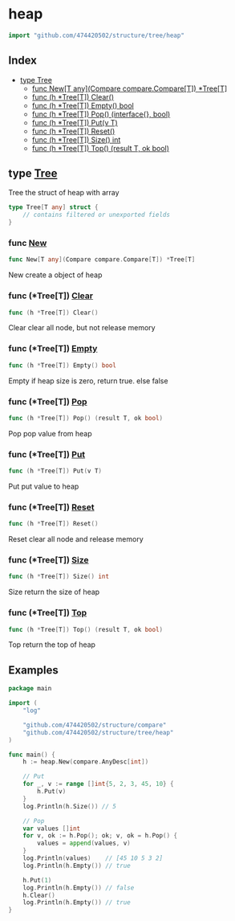 <!-- Code generated by gomarkdoc. DO NOT EDIT -->

# heap

```go
import "github.com/474420502/structure/tree/heap"
```

## Index

- [type Tree](<#type-tree>)
  - [func New[T any](Compare compare.Compare[T]) *Tree[T]](<#func-new>)
  - [func (h *Tree[T]) Clear()](<#func-treet-clear>)
  - [func (h *Tree[T]) Empty() bool](<#func-treet-empty>)
  - [func (h *Tree[T]) Pop() (interface{}, bool)](<#func-treet-pop>)
  - [func (h *Tree[T]) Put(v T)](<#func-treet-put>)
  - [func (h *Tree[T]) Reset()](<#func-treet-reset>)
  - [func (h *Tree[T]) Size() int](<#func-treet-size>)
  - [func (h *Tree[T]) Top() (result T, ok bool)](<#func-treet-top>)


## type [Tree]()

Tree the struct of heap with array

```go
type Tree[T any] struct {
    // contains filtered or unexported fields
}
```

### func [New]()

```go
func New[T any](Compare compare.Compare[T]) *Tree[T]
```

New create a  object of heap

### func \(\*Tree\[T\]\) [Clear]()

```go
func (h *Tree[T]) Clear()
```

Clear clear all node\, but not release memory

### func \(\*Tree\[T\]\) [Empty]()

```go
func (h *Tree[T]) Empty() bool
```

Empty if heap size is zero\, return true\. else false

### func \(\*Tree\[T\]\) [Pop]()

```go
func (h *Tree[T]) Pop() (result T, ok bool)
```

Pop pop value from heap

### func \(\*Tree\[T\]\) [Put]()

```go
func (h *Tree[T]) Put(v T)
```

Put put value to heap

### func \(\*Tree\[T\]\) [Reset]()

```go
func (h *Tree[T]) Reset()
```

Reset clear all node and release memory

### func \(\*Tree\[T\]\) [Size]()

```go
func (h *Tree[T]) Size() int
```

Size return the size of heap

### func \(\*Tree\[T\]\) [Top]()

```go
func (h *Tree[T]) Top() (result T, ok bool)
```

Top return the top of heap


## Examples

```go
package main

import (
	"log"

	"github.com/474420502/structure/compare"
	"github.com/474420502/structure/tree/heap"
)

func main() {
	h := heap.New(compare.AnyDesc[int])

	// Put
	for _, v := range []int{5, 2, 3, 45, 10} {
		h.Put(v)
	}
	log.Println(h.Size()) // 5

	// Pop
	var values []int
	for v, ok := h.Pop(); ok; v, ok = h.Pop() {
		values = append(values, v)
	}
	log.Println(values)    // [45 10 5 3 2]
	log.Println(h.Empty()) // true

	h.Put(1)
	log.Println(h.Empty()) // false
	h.Clear()
	log.Println(h.Empty()) // true
}

```
 
